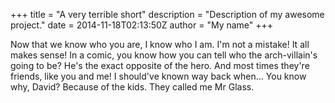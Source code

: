 +++
title = "A very terrible short"
description = "Description of my awesome project."
date = 2014-11-18T02:13:50Z
author = "My name"
+++

Now that we know who you are, I know who I am. I'm not a mistake! It all makes sense! In a comic, you know how you can tell who the arch-villain's going to be? He's the exact opposite of the hero. And most times they're friends, like you and me! I should've known way back when... You know why, David? Because of the kids. They called me Mr Glass.